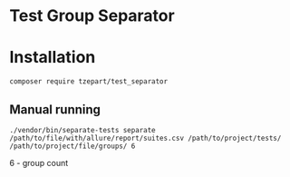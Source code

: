 # Test Group Separator

# Installation

```
composer require tzepart/test_separator
```

## Manual running
```
./vendor/bin/separate-tests separate /path/to/file/with/allure/report/suites.csv /path/to/project/tests/ /path/to/project/file/groups/ 6
```
6 - group count 
